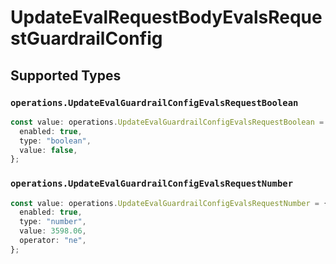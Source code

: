 # UpdateEvalRequestBodyEvalsRequestGuardrailConfig


## Supported Types

### `operations.UpdateEvalGuardrailConfigEvalsRequestBoolean`

```typescript
const value: operations.UpdateEvalGuardrailConfigEvalsRequestBoolean = {
  enabled: true,
  type: "boolean",
  value: false,
};
```

### `operations.UpdateEvalGuardrailConfigEvalsRequestNumber`

```typescript
const value: operations.UpdateEvalGuardrailConfigEvalsRequestNumber = {
  enabled: true,
  type: "number",
  value: 3598.06,
  operator: "ne",
};
```

